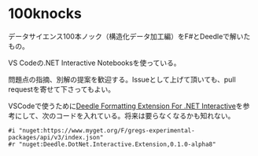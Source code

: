 # 100knocks

データサイエンス100本ノック（構造化データ加工編）をF#とDeedleで解いたもの。

VS Codeの.NET Interactive Notebooksを使っている。

問題点の指摘、別解の提案を歓迎する。Issueとして上げて頂いても、pull requestを寄せて下さってもよい。

VSCodeで使うために[Deedle Formatting Extension For .NET Interactive](https://github.com/WalternativE/Deedle.DotNet.Interactive.Extension)を参考にして、次のコードを入れている。将来は要らなくなるかも知れない。

~~~
#i "nuget:https://www.myget.org/F/gregs-experimental-packages/api/v3/index.json"
#r "nuget:Deedle.DotNet.Interactive.Extension,0.1.0-alpha8"
~~~
